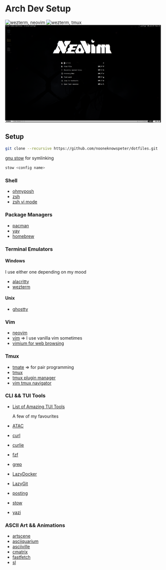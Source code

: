 # Arch Dev Setup

![wezterm, neovim](https://i.imgur.com/FyaiNJZ.png)
![wezterm, tmux](https://i.imgur.com/IxSuJFz.png)
![alacritty, neovim](https://github.com/nooneknowspeter/nvim/blob/3bc9a2c14e05f0250a6c607ae962967a60ef4103/public/Screenshot%202025-02-07%20004857.png)

## Setup

```sh
git clone --recursive https://github.com/nooneknowspeter/dotfiles.git
```

[gnu stow](https://www.gnu.org/software/stow/) for symlinking

```sh
stow <config name>
```

### Shell

- [ohmyposh](https://github.com/jandedobbeleer/oh-my-posh)
- [zsh](https://www.zsh.org/)
- [zsh vi mode](https://github.com/alacritty/alacritty-theme)

### Package Managers

- [pacman](https://archlinux.org/)
- [yay](https://github.com/Jguer/yay)
- [homebrew](https://brew.sh/)

### Terminal Emulators

#### Windows

I use either one depending on my mood

- [alacritty](https://github.com/alacritty/alacritty)
- [wezterm](https://github.com/wezterm/wezterm)

#### Unix

- [ghostty](https://ghostty.org/)

### Vim

- [neovim](https://github.com/neovim/neovim)
- [vim](https://www.vim.org/) => I use vanilla vim sometimes
- [vimium for web browsing](https://vimium.github.io/)

### Tmux

- [tmate](https://github.com/tmate-io/tmate) => for pair programming
- [tmux](https://github.com/tmux/tmux)
- [tmux plugin manager](https://github.com/tmux-plugins/tpm?tab=readme-ov-file)
- [vim tmux navigator](https://github.com/christoomey/vim-tmux-navigator)

### CLI && TUI Tools

- [List of Amazing TUI Tools](https://terminaltrove.com/categories/tui/)

  A few of my favourites

- [ATAC](https://github.com/Julien-cpsn/ATAC)
- [curl](https://archlinux.org/packages/core/x86_64/curl/)
- [curlie](https://github.com/rs/curlie)
- [fzf](https://github.com/junegunn/fzf)
- [grep](https://www.gnu.org/software/grep/manual/grep.html)
- [LazyDocker](https://github.com/jesseduffield/lazydocker)
- [LazyGit](https://github.com/jesseduffield/lazygit)
- [posting](https://github.com/darrenburns/posting)
- [stow](https://www.gnu.org/software/stow/)
- [yazi](https://github.com/sxyazi/yazi)

### ASCII Art && Animations

- [artscene](http://artscene.textfiles.com)
- [asciiquarium](https://aur.archlinux.org/packages/asciiquarium-transparent-git)
- [asciiville](https://aur.archlinux.org/packages/asciiville)
- [cmatrix](https://aur.archlinux.org/packages/cmatrix-neo-git)
- [fastfetch](https://aur.archlinux.org/packages/fastfetch-git)
- [sl](https://archlinux.org/packages/extra/x86_64/sl/)
